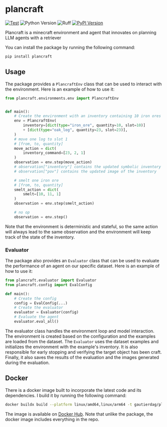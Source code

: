 # plancraft

[![Test](https://github.com/gautierdag/plancraft/actions/workflows/test.yaml/badge.svg)](https://github.com/gautierdag/plancraft/actions/workflows/test.yaml)
![Python Version](https://img.shields.io/badge/python-3.9+-blue)
![Ruff](https://img.shields.io/badge/linter-ruff-blue)
[![PyPI Version](https://img.shields.io/pypi/v/plancraft)](https://pypi.org/project/plancraft/)

Plancraft is a minecraft environment and agent that innovates on planning LLM agents with a retriever

You can install the package by running the following command:

```bash
pip install plancraft
```

## Usage

The package provides a `PlancraftEnv` class that can be used to interact with the environment. Here is an example of how to use it:

```python
from plancraft.environments.env import PlancraftEnv


def main():
    # Create the environment with an inventory containing 10 iron ores and 23 oak logs
    env = PlancraftEnv(
        inventory=[dict(type="iron_ore", quantity=10, slot=10)]
        + [dict(type="oak_log", quantity=23, slot=23)],
    )
    # move one log to slot 1
    # [from, to, quantity]
    move_action = dict(
        inventory_command=[23, 2, 1]
    )
    observation = env.step(move_action)
    # observation["inventory"] contains the updated symbolic inventory
    # observation["pov"] contains the updated image of the inventory

    # smelt one iron ore
    # [from, to, quantity]
    smelt_action = dict(
        smelt=[10, 11, 1]
    )
    observation = env.step(smelt_action)

    # no op
    observation = env.step()
```

Note that the environment is deterministic and stateful, so the same action will always lead to the same observation and the environment will keep track of the state of the inventory.

### Evaluator

The package also provides an `Evaluator` class that can be used to evaluate the performance of an agent on our specific dataset. Here is an example of how to use it:

```python
from plancraft.evaluator import Evaluator
from plancraft.config import EvalConfig

def main():
    # Create the config
    config = EvalConfig(...)
    # Create the evaluator
    evaluator = Evaluator(config)
    # Evaluate the agent
    evaluator.eval_all()
```

The evaluator class handles the environment loop and model interaction. The environment is created based on the configuration and the examples are loaded from the dataset. The `Evaluator` uses the dataset examples and initializes the environment with the example's inventory. It is also responsible for early stopping and verifying the target object has been craft. Finally, it also saves the results of the evaluation and the images generated during the evaluation.

## Docker

There is a docker image built to incorporate the latest code and its dependencies. I build it by running the following command:

```bash
docker buildx build --platform linux/amd64,linux/arm64 -t gautierdag/plancraft --push .
```

The image is available on [Docker Hub](https://hub.docker.com/r/gautierdag/plancraft). Note that unlike the package, the docker image includes everything in the repo.
